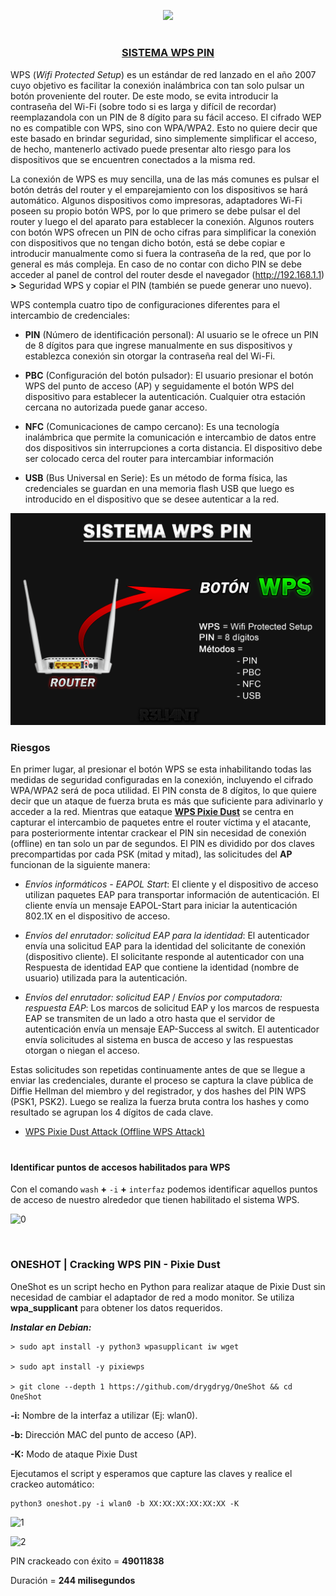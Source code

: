 <p align="center">
  <a href="https://github.com/DenverCoder1/readme-typing-svg"><img src="https://readme-typing-svg.herokuapp.com?font=Fira+Code&pause=1000&color=F70000&width=470&lines=Cracking+WPS+PIN+-+Ataque+Pixie+Dust"></a>
</p>

<h1 align="center"></h1>

<h3 align="center"><ins>SISTEMA WPS PIN</ins></h3>

WPS (_Wifi Protected Setup_) es un estándar de red lanzado en el año 2007 cuyo objetivo es facilitar la conexión inalámbrica con tan solo pulsar un botón proveniente del router. De este modo, se evita introducir la contraseña del Wi-Fi (sobre todo si es larga y difícil de recordar) reemplazandola con un PIN de 8 dígito para su fácil acceso. El cifrado WEP no es compatible con WPS, sino con WPA/WPA2. Esto no quiere decir que este basado en brindar seguridad, sino simplemente simplificar el acceso, de hecho, mantenerlo activado puede presentar alto riesgo para los dispositivos que se encuentren conectados a la misma red.

La conexión de WPS es muy sencilla, una de las más comunes es pulsar el botón detrás del router y el emparejamiento con los dispositivos se hará automático. Algunos dispositivos como impresoras, adaptadores Wi-Fi poseen su propio botón WPS, por lo que primero se debe pulsar el del router y luego el del aparato para establecer la conexión. Algunos routers con botón WPS ofrecen un PIN de ocho cifras para simplificar la conexión con dispositivos que no tengan dicho botón, está se debe copiar e introducir manualmente como si fuera la contraseña de la red, que por lo general es más compleja. En caso de no contar con dicho PIN se debe acceder al panel de control del router desde el navegador (http://192.168.1.1) **>** Seguridad WPS y copiar el PIN (también se puede generar uno nuevo).

WPS contempla cuatro tipo de configuraciones diferentes para el intercambio de credenciales:

- **PIN** (Número de identificación personal): Al usuario se le ofrece un PIN de 8 dígitos para que ingrese manualmente en sus dispositivos y establezca conexión sin otorgar la contraseña real del Wi-Fi.

- **PBC** (Configuración del botón pulsador): El usuario presionar el botón WPS del punto de acceso (AP) y seguidamente el botón WPS del dispositivo para establecer la autenticación. Cualquier otra estación cercana no autorizada puede ganar acceso.

- **NFC** (Comunicaciones de campo cercano): Es una tecnología inalámbrica que permite la comunicación e intercambio de datos entre dos dispositivos sin interrupciones a corta distancia. El dispositivo debe ser colocado cerca del router para intercambiar información

- **USB** (Bus Universal en Serie): Es un método de forma física, las credenciales se guardan en una memoria flash USB que luego es introducido en el dispositivo que se desee autenticar a la red.

<p align="center">
  <img src="https://github.com/R3LI4NT/articulos/blob/main/Redes/GNU-Linux/img/WPS_PIN.png">
</p>

### Riesgos

En primer lugar, al presionar el botón WPS se esta inhabilitando todas las medidas de seguridad configuradas en la conexión, incluyendo el cifrado WPA/WPA2 será de poca utilidad. El PIN consta de 8 dígitos, lo que quiere decir que un ataque de fuerza bruta es más que suficiente para adivinarlo y acceder a la red. Mientras que eataque <a href="https://www.wifi-libre.com/topic-57-pixie-dust-ataque-de-fuerza-bruta-offline-para-generar-el-pin-valido.html">**WPS Pixie Dust**</a> se centra en capturar el intercambio de paquetes entre el router víctima y el atacante, para posteriormente intentar crackear el PIN sin necesidad de conexión (offline) en tan solo un par de segundos. El PIN es dividido por dos claves precompartidas por cada PSK (mitad y mitad), las solicitudes del **AP** funcionan de la siguiente manera:

- _Envíos informáticos - EAPOL Start_: El cliente y el dispositivo de acceso utilizan paquetes EAP para transportar información de autenticación. El cliente envía un mensaje EAPOL-Start para iniciar la autenticación 802.1X en el dispositivo de acceso.

- _Envíos del enrutador: solicitud EAP para la identidad_: El autenticador envía una solicitud EAP para la identidad del solicitante de conexión (dispositivo cliente). El solicitante responde al autenticador con una Respuesta de identidad EAP que contiene la identidad (nombre de usuario) utilizada para la autenticación.

- _Envíos del enrutador: solicitud EAP_ / _Envíos por computadora: respuesta EAP_: Los marcos de solicitud EAP y los marcos de respuesta EAP se transmiten de un lado a otro hasta que el servidor de autenticación envía un mensaje EAP-Success al switch. El autenticador envía solicitudes al sistema en busca de acceso y las respuestas otorgan o niegan el acceso.

Estas solicitudes son repetidas continuamente antes de que se llegue a enviar las credenciales, durante el proceso se captura la clave pública de Diffie Hellman del miembro y del registrador, y dos hashes del PIN WPS (PSK1, PSK2). Luego se realiza la fuerza bruta contra los hashes y como resultado se agrupan los 4 dígitos de cada clave.

- <a href="https://forums.kali.org/showthread.php?24286-WPS-Pixie-Dust-Attack-(Offline-WPS-Attack)">WPS Pixie Dust Attack (Offline WPS Attack)</a>

<h1 align="center"></h1>

#### Identificar puntos de accesos habilitados para WPS

Con el comando `wash` **+** `-i` **+** `interfaz` podemos identificar aquellos puntos de acceso de nuestro alrededor que tienen habilitado el sistema WPS.

![0](https://user-images.githubusercontent.com/75953873/191641965-ea94c4ba-630e-4a06-8220-c763a8497888.png)

</br>

### ONESHOT | Cracking WPS PIN - Pixie Dust

OneShot es un script hecho en Python para realizar ataque de Pixie Dust sin necesidad de cambiar el adaptador de red a modo monitor. Se utiliza **wpa_supplicant** para obtener los datos requeridos.

**_Instalar en Debian:_**
```
> sudo apt install -y python3 wpasupplicant iw wget

> sudo apt install -y pixiewps

> git clone --depth 1 https://github.com/drygdryg/OneShot && cd OneShot
```

**-i:** Nombre de la interfaz a utilizar (Ej: wlan0).

**-b:** Dirección MAC del punto de acceso (AP).

**-K:** Modo de ataque Pixie Dust

Ejecutamos el script y esperamos que capture las claves y realice el crackeo automático:
```
python3 oneshot.py -i wlan0 -b XX:XX:XX:XX:XX:XX -K
```
![1](https://user-images.githubusercontent.com/75953873/191641118-616f58c7-b60c-4f2a-9d7a-68009df2172d.png)

![2](https://user-images.githubusercontent.com/75953873/191642529-e21dbec8-434c-472d-b8d2-f28c5e6c40be.png)

PIN crackeado con éxito = **49011838**

Duración = **244 milisegundos**
